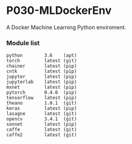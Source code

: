 # P030-MLDockerEnv
A Docker Machine Learning Python enviroment.

### Module list
```
python        3.6    (apt)
torch         latest (git)
chainer       latest (pip)
cntk          latest (pip)
jupyter       latest (pip)
jupyterlab    latest (pip)
mxnet         latest (pip)
pytorch       0.4.0  (pip)
tensorflow    latest (pip)
theano        1.0.1  (git)
keras         latest (pip)
lasagne       latest (git)
opencv        3.4.1  (git)
sonnet        latest (pip)
caffe         latest (git)
caffe2        latest (git)
```
